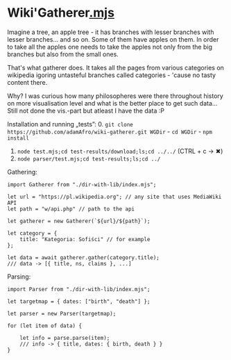 Wiki'Gatherer[.mjs](https://github.com/adamAfro/wiki-gatherer/blob/master/index.mjs)
=================

Imagine a tree, an apple tree - it has branches with lesser branches with lesser branches...
and so on. Some of them have apples on them. In order to take all the apples one needs
to take the apples not only from the big branches but also from the small ones.

That's what gatherer does. It takes all the pages from various categories on wikipedia
igoring untasteful branches called categories - 'cause no tasty content there.

Why? I was curious how many philosopheres were there throughout history on more visualisation
level and what is the better place to get such data... Still not done the vis.-part but atleast
I have the data :P

Installation and running „tests”:
0. `git clone https://github.com/adamAfro/wiki-gatherer.git WGDir`
    - `cd WGDir`
    - `npm install`
1. `node test.mjs;cd test-results/download;ls;cd ../../` (CTRL + c -> ✖)
2. `node parser/test.mjs;cd test-results;ls;cd ../`

Gathering:
```JS
import Gatherer from "./dir-with-lib/index.mjs";

let url = "https://pl.wikipedia.org"; // any site that uses MediaWiki API
let path = "w/api.php" // path to the api

let gatherer = new Gatherer(`${url}/${path}`);

let category = {
    title: "Kategoria: Sofiści" // for example
};

let data = await gatherer.gather(category.title);
/// data -> [{ title, ns, claims }, ...]
```

Parsing:
```JS
import Parser from "./dir-with-lib/index.mjs";

let targetmap = { dates: ["birth", "death"] };

let parser = new Parser(targetmap);

for (let item of data) {

    let info = parse.parse(item);
    /// info -> { title, dates: { birth, death } }
}
```
